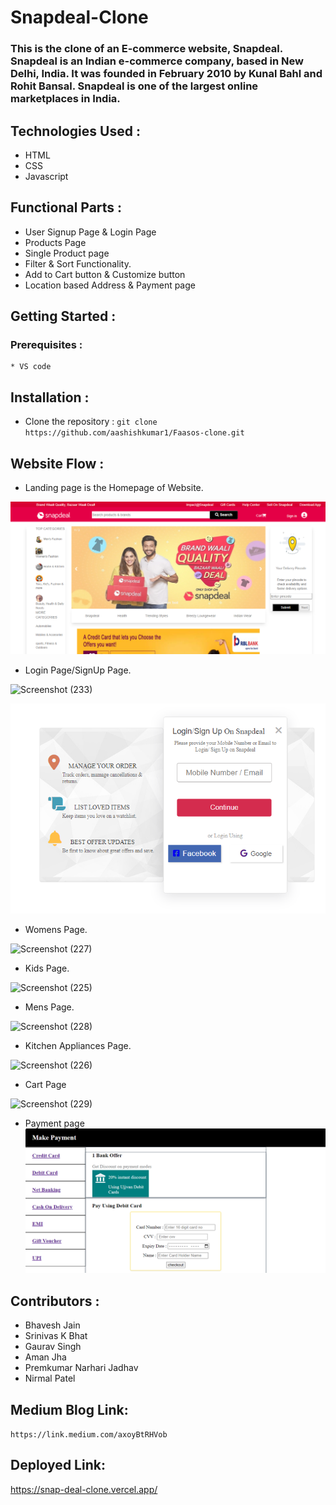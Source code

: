 <!-- ![homepage](https://github.com/Bhavesh2302/Snapdeal/blob/bhavesh/Imageicons/homepage.png) -->
<!-- https://github.com/Bhavesh2302/Snapdeal/blob/bhavesh/Imageicons/login.png -->

<!-- https://github.com/Bhavesh2302/Snapdeal/blob/bhavesh/Imageicons/payment.png -->


# Snapdeal-Clone

### This is the clone of an E-commerce website, Snapdeal. Snapdeal is an Indian e-commerce company, based in New Delhi, India. It was founded in February 2010 by Kunal Bahl and Rohit Bansal. Snapdeal is one of the largest online marketplaces in India.


## Technologies Used :

* HTML
* CSS
* Javascript


## Functional Parts :

* User Signup Page & Login Page 
* Products Page 
* Single Product page
* Filter & Sort Functionality.
* Add to Cart button & Customize button 
* Location based Address & Payment page




## Getting Started :
  ### Prerequisites :

    * VS code

## Installation :

* Clone the repository :
  `git clone https://github.com/aashishkumar1/Faasos-clone.git`



## Website Flow :

* Landing page is the Homepage of Website.

![homepage](https://github.com/Bhavesh2302/Snapdeal/blob/bhavesh/Imageicons/homepage.png)

* Login Page/SignUp Page.

![Screenshot (233)](https://user-images.githubusercontent.com/101566628/185400398-3c3d23ad-b98e-4726-8ad4-749f80ff57aa.png)

![login](https://github.com/Bhavesh2302/Snapdeal/blob/bhavesh/Imageicons/login.png)

* Womens Page.

![Screenshot (227)](https://user-images.githubusercontent.com/101566628/185400530-0115421a-08e2-43fe-9a23-b197ac254198.png)

* Kids Page.


![Screenshot (225)](https://user-images.githubusercontent.com/101566628/185400730-f96bc3c8-cef1-4ddc-9362-f90681cd111a.png)


* Mens Page.


![Screenshot (228)](https://user-images.githubusercontent.com/101566628/185400605-13169bdb-5de8-4f54-a443-e70bfcbd9d61.png)

* Kitchen Appliances Page.


![Screenshot (226)](https://user-images.githubusercontent.com/101566628/185400936-d136adc8-300c-47ec-bc52-1a7aee4d81db.png)

* Cart Page


![Screenshot (229)](https://user-images.githubusercontent.com/101566628/185401047-aecd2ccb-daf3-4263-9cc3-2cd881828e20.png)


* Payment page
 ![payment](https://github.com/Bhavesh2302/Snapdeal/blob/bhavesh/Imageicons/payment.png)

## Contributors :
* Bhavesh Jain
* Srinivas K Bhat
* Gaurav Singh
* Aman Jha
* Premkumar Narhari Jadhav
* Nirmal Patel

## Medium Blog Link:

`https://link.medium.com/axoyBtRHVob`

## Deployed Link:

https://snap-deal-clone.vercel.app/
